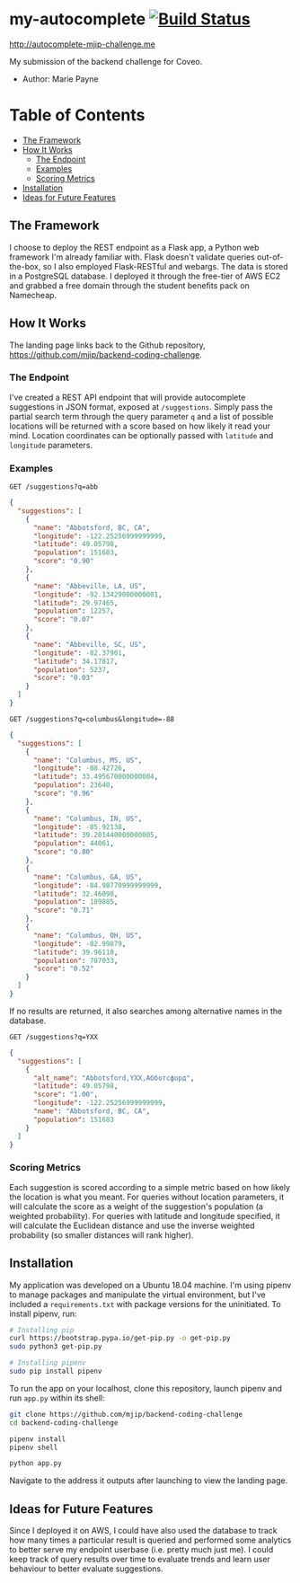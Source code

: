 # my-autocomplete [![Build Status](https://travis-ci.org/mjip/backend-coding-challenge.svg?branch=master)](https://travis-ci.org/mjip/backend-coding-challenge)

http://autocomplete-mjip-challenge.me 

My submission of the backend challenge for Coveo.
- Author: Marie Payne

Table of Contents
=================
* [The Framework](#the-framework)
* [How It Works](#how-it-works)
	* [The Endpoint](#the-endpoint)
	* [Examples](#examples)
	* [Scoring Metrics](#scoring-metrics)
* [Installation](#installation)
* [Ideas for Future Features](#ideas-for-future-features)


## The Framework
I choose to deploy the REST endpoint as a Flask app, a Python web framework I'm already familiar with. Flask doesn't validate queries out-of-the-box, so I also employed Flask-RESTful and webargs. The data is stored in a PostgreSQL database.
I deployed it through the free-tier of AWS EC2 and grabbed a free domain through the student benefits pack on Namecheap.

## How It Works
The landing page links back to the Github repository, https://github.com/mjip/backend-coding-challenge. 

### The Endpoint
I've created a REST API endpoint that will provide autocomplete suggestions in JSON format, exposed at `/suggestions`. 
Simply pass the partial search term through the query parameter `q` and a list of possible locations will be returned with a score based on how likely it read your mind. Location coordinates can be optionally passed with `latitude` and `longitude` parameters. 

### Examples
`GET /suggestions?q=abb`

```JSON
{
  "suggestions": [
    {
      "name": "Abbotsford, BC, CA", 
      "longitude": -122.25256999999999, 
      "latitude": 49.05798, 
      "population": 151683, 
      "score": "0.90"
    }, 
    {
      "name": "Abbeville, LA, US", 
      "longitude": -92.13429000000001, 
      "latitude": 29.97465, 
      "population": 12257, 
      "score": "0.07"
    }, 
    {
      "name": "Abbeville, SC, US", 
      "longitude": -82.37901, 
      "latitude": 34.17817, 
      "population": 5237, 
      "score": "0.03"
    }
  ]
}
```

`GET /suggestions?q=columbus&longitude=-88`

```JSON
{
  "suggestions": [
    {
      "name": "Columbus, MS, US", 
      "longitude": -88.42726, 
      "latitude": 33.495670000000004, 
      "population": 23640, 
      "score": "0.96"
    }, 
    {
      "name": "Columbus, IN, US", 
      "longitude": -85.92138, 
      "latitude": 39.201440000000005, 
      "population": 44061, 
      "score": "0.80"
    }, 
    {
      "name": "Columbus, GA, US", 
      "longitude": -84.98770999999999, 
      "latitude": 32.46098, 
      "population": 189885, 
      "score": "0.71"
    }, 
    {
      "name": "Columbus, OH, US", 
      "longitude": -82.99879, 
      "latitude": 39.96118, 
      "population": 787033, 
      "score": "0.52"
    }
  ]
}
```

If no results are returned, it also searches among alternative names in the database.

`GET /suggestions?q=YXX`

```JSON
{
  "suggestions": [
    {
      "alt_name": "Abbotsford,YXX,Абботсфорд", 
      "latitude": 49.05798, 
      "score": "1.00", 
      "longitude": -122.25256999999999, 
      "name": "Abbotsford, BC, CA", 
      "population": 151683
    }
  ]
}
```

### Scoring Metrics
Each suggestion is scored according to a simple metric based on how likely the location is what you meant. For queries without location parameters, it will calculate the score as a weight of the suggestion's population (a weighted probability). For queries with latitude and longitude specified, it will calculate the Euclidean distance and use the inverse weighted probability (so smaller distances will rank higher). 

## Installation
My application was developed on a Ubuntu 18.04 machine. I'm using pipenv to manage packages and manipulate the virtual environment, but I've included a `requirements.txt` with package versions for the uninitiated.
To install pipenv, run:
```bash
# Installing pip
curl https://bootstrap.pypa.io/get-pip.py -o get-pip.py
sudo python3 get-pip.py

# Installing pipenv
sudo pip install pipenv
```

To run the app on your localhost, clone this repository, launch pipenv and run `app.py` within its shell:
```bash
git clone https://github.com/mjip/backend-coding-challenge
cd backend-coding-challenge

pipenv install
pipenv shell

python app.py
```
Navigate to the address it outputs after launching to view the landing page.

## Ideas for Future Features
Since I deployed it on AWS, I could have also used the database to track how many times a particular result is queried and performed some analytics to better serve my endpoint userbase (i.e. pretty much just me). I could keep track of query results over time to evaluate trends and learn user behaviour to better evaluate suggestions. 

